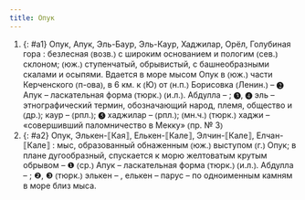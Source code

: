 ```yaml
---
title: Опук
---
```


1. {: #a1} Опук, Апук, Эль-Баур, Эль-Каур, Хаджилар, Орёл, Голубиная гора
: безлесная ⦅возв.⦆ с широким основанием и пологим ⦅сев.⦆ склоном; ⦅юж.⦆ ступенчатый, обрывистый, с башнеобразными скалами и осыпями. Вдается в море мысом Опук в ⦅юж.⦆ части Керченского ⦅п-ова⦆, в 6 км. к ⦅Ю⦆ от ⦅н.п.⦆ Борисовка ⦅Ленин.⦆ – ❷ Апук – ласкательная форма ⦅тюрк.⦆ ⦅и.л.⦆. Абдулла – ; ❸, ❹ эль – этнографический термин, обозначающий народ, племя, общество и ⦅др.⦆; каур – ⦅рпл.⦆; ❺ хаджилар – ⦅рпл.⦆; ⦅мн.ч.⦆ ⦅тюрк.⦆ хаджи – «совершивший паломничество в Мекку» ⦅пр. № 3⦆
2. {: #a2} Опук, Элькен-⟦Кая⟧, Елькен-⟦Кале⟧, Элчин-⟦Кале⟧, Елчан-⟦Кале⟧
: мыс, образованный обнаженным ⦅юж.⦆ выступом ⦅г.⦆ Опук; в плане дугообразный, спускается к морю желтоватым крутым обрывом – ❶ ⦅ср.⦆ Апук – ласкательная форма ⦅тюрк.⦆ ⦅и.л.⦆. Абдулла – ; ❷, ❸ ⦅тюрк.⦆ элькен – , елькен – парус – по одноименным камням в море близ мыса.
